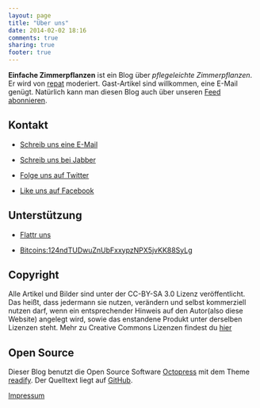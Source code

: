 ```yaml
---
layout: page
title: "Über uns"
date: 2014-02-02 18:16
comments: true
sharing: true
footer: true
---
```

**Einfache Zimmerpflanzen** ist ein Blog über *pflegeleichte Zimmerpflanzen*. Er wird von [repat](http://repat.de) moderiert. Gast-Artikel sind willkommen, eine E-Mail genügt.
Natürlich kann man diesen Blog auch über unseren [Feed abonnieren](http://einfache-zimmerpflanzen.de/atom.xml).

## Kontakt
* [Schreib uns eine E-Mail](mailto:einfache-zimmerpflanzen@repat.de)

* [Schreib uns bei Jabber](xmpp:repat@jabber.ccc.de)

* [Folge uns auf Twitter](https://twitter.com/einfachzimmerpf)

* [Like uns auf Facebook](https://www.facebook.com/einfachezimmerpflanzen)

## Unterstützung
* [Flattr uns](https://flattr.com/submit/auto?user_id=repat)

* [Bitcoins:124ndTUDwuZnUbFxxypzNPX5jvKK88SyLg](bitcoin:124ndTUDwuZnUbFxxypzNPX5jvKK88SyLg)
    
## Copyright
Alle Artikel und Bilder sind unter der CC-BY-SA 3.0 Lizenz veröffentlicht.
Das heißt, dass jedermann sie nutzen, verändern und selbst kommerziell nutzen darf, wenn ein entsprechender Hinweis auf den Autor(also diese Website) angelegt wird, sowie das enstandene Produkt unter derselben Lizenzen steht.
Mehr zu Creative Commons Lizenzen findest du [hier](http://creativecommons.org/licenses/by-sa/3.0/)

## Open Source
Dieser Blog benutzt die Open Source Software [Octopress](http://octopress.org) mit dem Theme [readify](https://github.com/vladigleba/readify).
Der Quelltext liegt auf [GitHub](https://github.com/einfache-zimmerpflanzen/einfache-zimmerpflanzen.github.io).

[Impressum](http://repat.de/Bilder/pr/musserpmi.PNG)
